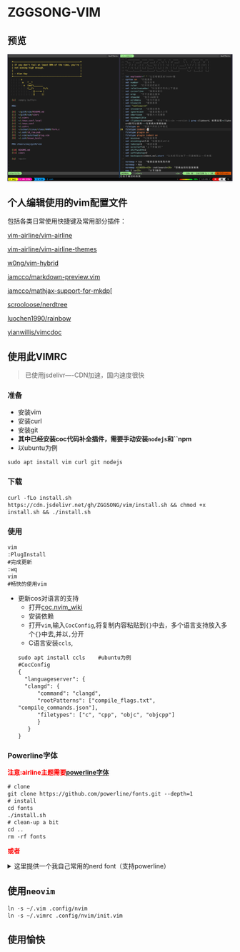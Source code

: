 # ZGGSONG-VIM

## 预览

![VIMRC](https://raw.githubusercontent.com/ZGGSONG/vim/master/vim.png)

## 个人编辑使用的vim配置文件

包括各类日常使用快捷键及常用部分插件：

[vim-airline/vim-airline](https://github.com/vim-airline/vim-airline)

[vim-airline/vim-airline-themes](https://github.com/)

[w0ng/vim-hybrid](https://github.com/w0ng/vim-hybrid)

[iamcco/markdown-preview.vim](https://github.com/iamcco/markdown-preview.vim)

[iamcco/mathjax-support-for-mkdp](https://github.com/iamcco/mathjax-support-for-mkdp)[

[scrooloose/nerdtree](https://github.com/scrooloose/nerdtree)

[luochen1990/rainbow](https://github.com/luochen1990/rainbow)

[yianwillis/vimcdoc](https://github.com/yianwillis/vimcdoc)

## 使用此VIMRC

> 已使用jsdelivr—-CDN加速，国内速度很快

### 准备
- 安装vim
- 安装curl
- 安装git
- __其中已经安装coc代码补全插件，需要手动安装`nodejs`和``npm__
-  以ubuntu为例
```
sudo apt install vim curl git nodejs
```
### 下载
```
curl -fLo install.sh https://cdn.jsdelivr.net/gh/ZGGSONG/vim/install.sh && chmod +x install.sh && ./install.sh
```
### 使用
```
vim
:PlugInstall
#完成更新
:wq
vim
#畅快的使用vim
```
- 更新cos对语言的支持
	- 打开[coc.nvim_wiki](https://github.com/neoclide/coc.nvim/wiki/Language-servers)
	- 安装依赖
	- 打开`vim`,输入`CocConfig`,将复制内容粘贴到`{}`中去，多个语言支持放入多个`{}`中去,并以`,`分开
	- C语言安装`ccls`,
	```
	sudo apt install ccls    #ubuntu为例
	#CocConfig
	{
	  "languageserver": {
      "clangd": {
          "command": "clangd",
          "rootPatterns": ["compile_flags.txt", "compile_commands.json"],
          "filetypes": ["c", "cpp", "objc", "objcpp"]
          }
       }
    }
	```

### Powerline字体

<b style="color:red">注意:airline主题需要[powerline字体](https://github.com/powerline/fonts)</b>

```
# clone
git clone https://github.com/powerline/fonts.git --depth=1
# install
cd fonts
./install.sh
# clean-up a bit
cd ..
rm -rf fonts
```
<b style="color:red">或者</b>
<details>
  <summary>这里提供一个我自己常用的nerd font（支持powerline）</summary>

> [点击下载](https://cdn.jsdelivr.net/gh/ZGGSONG/vim/Droid%20Sans%20Mono%20Nerd%20Font%20Complete%20Mono.otf)

</details>


## 使用`neovim`

```shell
ln -s ~/.vim .config/nvim
ln -s ~/.vimrc .config/nvim/init.vim
```
## 使用愉快
